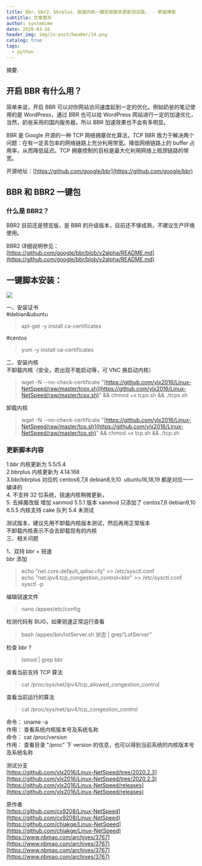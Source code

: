 ```yaml
---
title: Bbr、bbr2、bbrplus、锐速内核一键安装脚本更新测试版。 - 笨猫博客
subtitle: 文章暂存
author: systemime
date: 2020-03-16
header_img: img/in-post/header/14.png
catalog: true
tags:
  - python
---
```

摘要.

<!-- more -->
## 开启 BBR 有什么用？

简单来说，开启 BBR 可以对你网站访问速度起到一定的优化。例如奶爸的笔记使用的是 WordPress，通过 BBR 也可以给 WordPress 网站进行一定的加速优化，当然，奶爸采用的国内服务器，所以 BBR 加速效果也不会有多明显。

BBR 是 Google 开源的一种 TCP 网络拥塞优化算法，TCP BBR 致力于解决两个问题：在有一定丢包率的网络链路上充分利用带宽。降低网络链路上的 buffer 占用率，从而降低延迟。TCP 拥塞控制的目标是最大化利用网络上瓶颈链路的带宽。

开源地址：[https://github.com/google/bbr](https://github.com/google/bbr)

## BBR 和 BBR2 一键包

### 什么是 BBR2？

BBR2 目前还是预览版，是 BBR 的升级版本，目前还不够成熟，不建议生产环境使用。

BBR2 详细说明参见：[https://github.com/google/bbr/blob/v2alpha/README.md](https://github.com/google/bbr/blob/v2alpha/README.md)

## 一键脚本安装：

![](https://www.nbmao.com/wp-content/uploads/2020/02/QQ%E5%9B%BE%E7%89%8720200208155449.png)

一、安装证书  
#debian&ubuntu

> apt-get -y install ca-certificates

\#centos

> yum -y install ca-certificates

二、安装内核  
不卸载内核（安全，若出现不能启动等，可 VNC 换启动内核）

> wget -N --no-check-certificate "[https://github.com/ylx2016/Linux-NetSpeed/raw/master/tcpx.sh](https://github.com/ylx2016/Linux-NetSpeed/raw/master/tcpx.sh)" && chmod +x tcpx.sh && ./tcpx.sh

卸载内核

> wget -N --no-check-certificate "[https://github.com/ylx2016/Linux-NetSpeed/raw/master/tcp.sh](https://github.com/ylx2016/Linux-NetSpeed/raw/master/tcp.sh)" && chmod +x tcp.sh && ./tcp.sh

### 更新脚本内容

1.bbr 内核更新为 5.5/5.4  
2.bbrplus 内核更新为 4.14.168  
3.bbr/bbrplus 对应的 centos6,7,8 debian8,9,10  ubuntu16,18,19 都是对应一一编译的  
4. 不支持 32 位系统，锐速内核稍微更新，  
5. 去掉魔改版 增加 xanmod 5.5.1 版本 xanmod 只添加了 centos7,8 debian9,10  
6.5.5 内核支持 cake 队列 5.4 未测试

测试版本，建议先用不卸载内核版本测试，然后再用正常版本  
不卸载内核表示不会去卸载现有的内核  
三、相关问题

1、双持 bbr + 锐速  
bbr 添加

> echo "net.core.default_qdisc=fq" >> /etc/sysctl.conf  
> echo "net.ipv4.tcp_congestion_control=bbr" >> /etc/sysctl.conf  
> sysctl -p

编辑锐速文件

> nano /appex/etc/config

检测代码有 BUG，如果锐速正常运行查看

> bash /appex/bin/lotServer.sh 状态 | grep“LotServer”

检查 bbr ?

> lsmod | grep bbr

查看当前支持 TCP 算法

> cat /proc/sys/net/ipv4/tcp_allowed_congestion_control

查看当前运行的算法

> cat /proc/sys/net/ipv4/tcp_congestion_control

命令： uname -a  
作用： 查看系统内核版本号及系统名称  
命令： cat /proc/version  
作用： 查看目录 "/proc" 下 version 的信息，也可以得到当前系统的内核版本号及系统名称

测试分支  
[https://github.com/ylx2016/Linux-NetSpeed/tree/2020.2.3](https://github.com/ylx2016/Linux-NetSpeed/tree/2020.2.3)  
[https://github.com/ylx2016/Linux-NetSpeed/releases](https://github.com/ylx2016/Linux-NetSpeed/releases)

原作者  
[https://github.com/cx9208/Linux-NetSpeed](https://github.com/cx9208/Linux-NetSpeed)  
[https://github.com/chiakge/Linux-NetSpeed](https://github.com/chiakge/Linux-NetSpeed) 
 [https://www.nbmao.com/archives/3767](https://www.nbmao.com/archives/3767) 
 [https://www.nbmao.com/archives/3767](https://www.nbmao.com/archives/3767)
